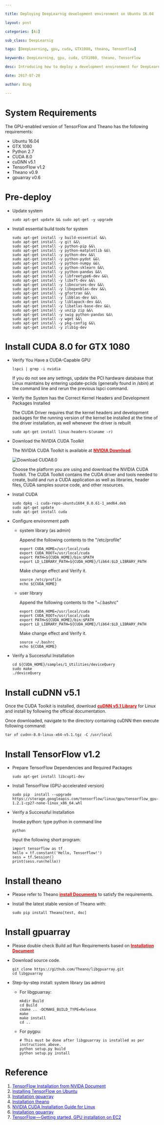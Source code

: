 ```yaml
---

title: Deploying DeepLearnig development environment on Ubuntu 16.04

layout: post

categories: [Ai]

sub_class: DeepLearnig

tags: [DeepLearning, gpu, cuda, GTX1080, theano, TensorFlow]

keywords: DeepLearning, gpu, cuda, GTX1080, theano, TensorFlow

desc: Introducing how to deploy a development environment for DeepLearning based on GTX 1080 and Ubuntun 16.04.

date: 2017-07-20

author: Bing

---
```


System Requirements
===================

The GPU-enabled version of TensorFlow and Theano has the following requirements:

-	Ubuntu 16.04
-	GTX 1080
-	Python 2.7
-	CUDA 8.0
-	cuDNN v5.1
-	TensorFlow v1.2
-	Theano v0.9
-	gpuarray v0.6

Pre-deploy
==========

-	Update system

	```
	sudo apt-get update && sudo apt-get -y upgrade
	```

-	Install essential build tools for system

	```
	sudo apt-get install -y build-essential &&\
	sudo apt-get install -y git &&\
	sudo apt-get install -y python-pip &&\
	sudo apt-get install -y python-matplotlib &&\
	sudo apt-get install -y python-dev &&\
	sudo apt-get install -y python-pydot &&\
	sudo apt-get install -y python-numpy &&\
	sudo apt-get install -y python-sklearn &&\
	sudo apt-get install -y python-pandas &&\
	sudo apt-get install -y libfreetype6-dev &&\
	sudo apt-get install -y libxft-dev &&\
	sudo apt-get install -y libncurses-dev &&\
	sudo apt-get install -y libopenblas-dev &&\
	sudo apt-get install -y gfortran &&\
	sudo apt-get install -y libblas-dev &&\
	sudo apt-get install -y liblapack-dev &&\
	sudo apt-get install -y libatlas-base-dev &&\
	sudo apt-get install -y unzip zip &&\
	sudo apt-get install -y swig python-pandas &&\
	sudo apt-get install -y wget &&\
	sudo apt-get install -y pkg-config &&\
	sudo apt-get install -y zlib1g-dev
	```

Install CUDA 8.0 for GTX 1080
=============================

-	Verify You Have a CUDA-Capable GPU

	```
	lspci | grep -i nvidia
	```

	If you do not see any settings, update the PCI hardware database that Linux maintains by entering update-pciids (generally found in /sbin) at the command line and rerun the previous lspci command.

-	Verify the System has the Correct Kernel Headers and Development Packages Installed

	The CUDA Driver requires that the kernel headers and development packages for the running version of the kernel be installed at the time of the driver installation, as well whenever the driver is rebuilt

	```
	sudo apt-get install linux-headers-$(uname -r)
	```

-	Download the NVIDIA CUDA Toolkit

	The NVIDIA CUDA Toolkit is available at [<span style="color:red">**NVIDIA Download**</span>](http://developer.nvidia.com/cuda-downloads)\.

	![Download CUDA8.0](/static/data/blog/system/download_cuda8.0.png)

	Choose the platform you are using and download the NVIDIA CUDA Toolkit. The CUDA Toolkit contains the CUDA driver and tools needed to create, build and run a CUDA application as well as libraries, header files, CUDA samples source code, and other resources.

-	Install CUDA

	```
	sudo dpkg -i cuda-repo-ubuntu1604_8.0.61-1_amd64.deb
	sudo apt-get update
	sudo apt-get install cuda
	```

-	Configure environment path

	-	system library (as admin)

		Append the following contents to the "/etc/profile"

		```
		export CUDA_HOME=/usr/local/cuda
		export CUDA_ROOT=/usr/local/cuda
		export PATH=${CUDA_HOME}/bin:$PATH
		export LD_LIBRARY_PATH=${CUDA_HOME}/lib64:$LD_LIBRARY_PATH
		```

		Make change effect and Verify it.

		```
		source /etc/profile
		echo ${CUDA_HOME}
		```

	-	user library

		Append the following contents to the "~/.bashrc"

		```
		export CUDA_HOME=/usr/local/cuda
		export CUDA_ROOT=/usr/local/cuda
		export PATH=${CUDA_HOME}/bin:$PATH
		export LD_LIBRARY_PATH=${CUDA_HOME}/lib64:$LD_LIBRARY_PATH
		```

		Make change effect and Verify it.

		```
		source ~/.bashrc
		echo ${CUDA_HOME}
		```

-	Verify a Successful Installation

	```
	cd ${CUDA_HOME}/samples/1_Utilities/deviceQuery
	sudo make
	./deviceQuery
	```

Install cuDNN v5.1
==================

Once the CUDA Toolkit is installed, download [<span style="color:red">**cuDNN v5.1 Library**</span>](https://developer.nvidia.com/rdp/cudnn-download#a-collapseTwo) for Linux and install by following the official documentation.

Once downloaded, navigate to the directory containing cuDNN then execute following command:

```
tar xf cudnn-8.0-linux-x64-v5.1.tgz -C /usr/local
```

Install TensorFlow v1.2
=======================

-	Prepare TensorFlow Dependencies and Required Packages

	```
	sudo apt-get install libcupti-dev
	```

-	Install TensorFlow (GPU-accelerated version)

	```
	sudo pip  install --upgrade https://storage.googleapis.com/tensorflow/linux/gpu/tensorflow_gpu-1.2.1-cp27-none-linux_x86_64.whl
	```

-	Verify a Successful Installation

	Invoke python: type python in command line

	```
	python
	```

	Input the following short program:

	```
	import tensorflow as tf
	hello = tf.constant('Hello, TensorFlow!')
	sess = tf.Session()
	print(sess.run(hello))
	```

Install theano
==============

-	Please refer to Theano [<span style="color:red">**install Documents**</span>](http://deeplearning.net/software/theano/install_ubuntu.html) to satisfy the requirements.

-	Install the latest stable version of Theano with:

	```
	sudo pip install Theano[test, doc]
	```

Install gpuarray
================

-	Please double check Build ad Run Requirements based on [<span style="color:red">**Installation Document**</span>](http://deeplearning.net/software/libgpuarray/installation.html#step-by-step-install)

-	Download source code.

	```
	git clone https://github.com/Theano/libgpuarray.git
	cd libgpuarray
	```

-	Step-by-step install: system library (as admin)

	-	For libgpuarray:

		```
		mkdir Build
		cd Build
		cmake .. -DCMAKE_BUILD_TYPE=Release
		make
		make install
		cd ..
		```

	-	For pygpu:

		```
		# This must be done after libgpuarray is installed as per instructions above.
		python setup.py build
		python setup.py install
		```

Reference
=========

1.	[<span style="color:blue">TensorFlow Installation from NVIDA Document</span>](http://www.nvidia.com/object/gpu-accelerated-applications-tensorflow-installation.html)
2.	[<span style="color:blue">Installing TensorFlow on Ubuntu</span>](https://www.tensorflow.org/install/install_linux#the_url_of_the_tensorflow_python_package)
3.	[<span style="color:blue">Installation gpuarray</span>](http://deeplearning.net/software/libgpuarray/installation.html#step-by-step-install)
4.	[<span style="color:blue">Installation theano</span>](http://deeplearning.net/software/theano/install_ubuntu.html)
5.	[<span style="color:blue">NVIDIA CUDA Installation Guide for Linux</span>](http://docs.nvidia.com/cuda/cuda-installation-guide-linux/index.html#axzz4nOZO7Ie5)
6.	[<span style="color:blue">Installation gpuarray</span>](http://deeplearning.net/software/libgpuarray/installation.html#step-by-step-install)
7.	[<span style="color:blue">TensorFlow — Getting started, GPU installation on EC2</span>](https://medium.com/@giltamari/tensorflow-getting-started-gpu-installation-on-ec2-9b9915d95d6f)

